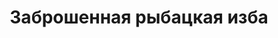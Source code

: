 ---
title: 'Заброшенная рыбацкая изба'
location: 'Охотничий хутор Челдыяк на реке Демьянка. Уватский район, Тюменская область, Россия'

tags: [all, 2015]
category: as-the-first-settlers
---